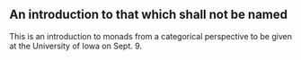 An introduction to that which shall not be named
------------------------------------------------

This is an introduction to monads from a categorical perspective to be
given at the University of Iowa on Sept. 9.
